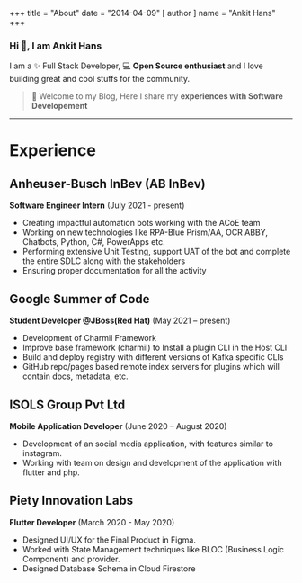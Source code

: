 +++
title = "About"
date = "2014-04-09"
[ author ]
  name = "Ankit Hans"
+++

### Hi 👋, I am Ankit Hans

I am a ✨ Full Stack Developer, 💻 **Open Source enthusiast** and I love building great and cool stuffs for the community.

> 🙏 Welcome to my Blog, Here I share my **experiences with Software Developement**

---
# Experience

## Anheuser-Busch InBev (AB InBev)
**Software Engineer Intern** (July 2021 - present)

- Creating impactful automation bots working with the ACoE team
- Working on new technologies like RPA-Blue Prism/AA, OCR ABBY, Chatbots, Python, C#, PowerApps etc.
- Performing extensive Unit Testing, support UAT of the bot and complete the entire SDLC along with the stakeholders
- Ensuring proper documentation for all the activity

## Google Summer of Code
**Student Developer @JBoss(Red Hat)** (May 2021 – present)

- Development of Charmil Framework
- Improve base framework (charmil) to Install a plugin CLI in the Host CLI
- Build and deploy registry with different versions of Kafka specific CLIs
- GitHub repo/pages based remote index servers for plugins which will contain docs, metadata, etc.

## ISOLS Group Pvt Ltd
**Mobile Application Developer** (June 2020 – August 2020)

- Development of an social media application, with features similar to instagram.
- Working with team on design and development of the application with flutter and php.

## Piety Innovation Labs
**Flutter Developer** (March 2020 - May 2020)

- Designed UI/UX for the Final Product in Figma.
- Worked with State Management techniques like BLOC (Business Logic Component) and provider.
- Designed Database Schema in Cloud Firestore
